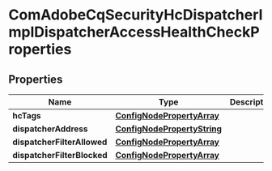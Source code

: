 

# ComAdobeCqSecurityHcDispatcherImplDispatcherAccessHealthCheckProperties

## Properties

Name | Type | Description | Notes
------------ | ------------- | ------------- | -------------
**hcTags** | [**ConfigNodePropertyArray**](ConfigNodePropertyArray.md) |  |  [optional]
**dispatcherAddress** | [**ConfigNodePropertyString**](ConfigNodePropertyString.md) |  |  [optional]
**dispatcherFilterAllowed** | [**ConfigNodePropertyArray**](ConfigNodePropertyArray.md) |  |  [optional]
**dispatcherFilterBlocked** | [**ConfigNodePropertyArray**](ConfigNodePropertyArray.md) |  |  [optional]



